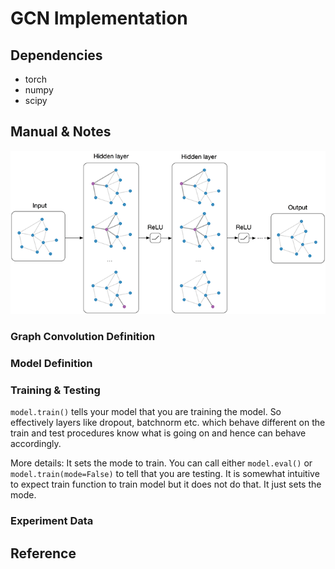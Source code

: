 # GCN Implementation

## Dependencies
- torch
- numpy
- scipy

## Manual & Notes
![GCN](figure.png)

### Graph Convolution Definition

### Model Definition

### Training & Testing
`model.train()` tells your model that you are training the model. So effectively layers like dropout, batchnorm etc. which behave different on the train and test procedures know what is going on and hence can behave accordingly.

More details: It sets the mode to train. You can call either `model.eval()` or `model.train(mode=False)` to tell that you are testing. It is somewhat intuitive to expect train function to train model but it does not do that. It just sets the mode.

### Experiment Data

## Reference